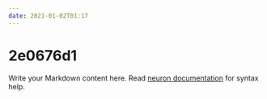 ```yaml
---
date: 2021-01-02T01:17
---
```


# 2e0676d1

Write your Markdown content here. Read [neuron documentation](https://neuron.zettel.page/2011404.html) for syntax help.


